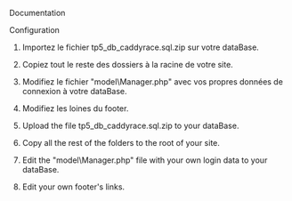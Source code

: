 Documentation

Configuration

1. Importez le fichier tp5_db_caddyrace.sql.zip sur votre dataBase.
2. Copiez tout le reste des dossiers à la racine de votre site.
3. Modifiez le fichier "model\Manager.php" avec vos propres données de connexion à votre dataBase.
4. Modifiez les loines du footer.

1. Upload the file tp5_db_caddyrace.sql.zip to your dataBase.
2. Copy all the rest of the folders to the root of your site.
3. Edit the "model\Manager.php" file with your own login data to your dataBase.
4. Edit your own footer's links.